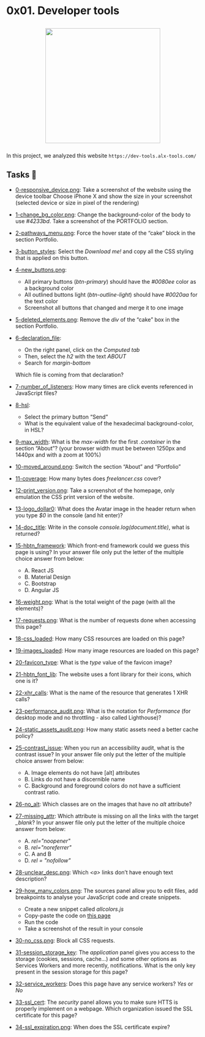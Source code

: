 # 0x01. Developer tools

<p align="center">
    <img src="https://s3.amazonaws.com/alx-intranet.hbtn.io/uploads/medias/2019/12/0872ca9b19e11650e355.jpeg?X-Amz-Algorithm=AWS4-HMAC-SHA256&X-Amz-Credential=AKIARDDGGGOUSBVO6H7D%2F20240117%2Fus-east-1%2Fs3%2Faws4_request&X-Amz-Date=20240117T104752Z&X-Amz-Expires=86400&X-Amz-SignedHeaders=host&X-Amz-Signature=42a2726bcc5f8f37fe91e51f8727a9efc963dda92c3028652a811b1011720e71"
        alt=""
        width="300"
        style="padding: 10px"
    >
</p>

In this project, we analyzed this website `https://dev-tools.alx-tools.com/`

## Tasks :page_with_curl:

- [0-responsive_device.png](./0-responsive_device.png): Take a screenshot of the website using the device toolbar Choose iPhone X and show the size in your screenshot (selected device or size in pixel of the rendering)

- [1-change_bg_color.png](./1-change_bg_color.png): Change the background-color of the body to use _#4233bd_. Take a screenshot of the PORTFOLIO section.

- [2-pathways_menu.png](./2-pathways_menu.png): Force the hover state of the “cake” block in the section Portfolio.

- [3-button_styles](./3-button_styles): Select the _Download me!_ and copy all the CSS styling that is applied on this button.

- [4-new_buttons.png](./4-new_buttons.png):

  - All primary buttons (_btn-primary_) should have the _#0080ee_ color as a background color
  - All outlined buttons light (_btn-outline-light_) should have _#0020aa_ for the text color
  - Screenshot all buttons that changed and merge it to one image

- [5-deleted_elements.png](./5-deleted_elements.png): Remove the _div_ of the “cake” box in the section Portfolio.

- [6-declaration_file](./6-declaration_file):

  - On the right panel, click on the _Computed tab_
  - Then, select the _h2_ with the text _ABOUT_
  - Search for _margin-bottom_

  Which file is coming from that declaration?

- [7-number_of_listeners](./7-number_of_listeners): How many times are click events referenced in JavaScript files?

- [8-hsl](./8-hsl):

  - Select the primary button “Send”
  - What is the equivalent value of the hexadecimal background-color, in HSL?

- [9-max_width](./9-max_width): What is the _max-width_ for the first _.container_ in the section “About”? (your browser width must be between 1250px and 1440px and with a zoom at 100%)

- [10-moved_around.png](./10-moved_around.png): Switch the section “About” and “Portfolio”

- [11-coverage](./11-coverage): How many bytes does _freelancer.css_ cover?

- [12-print_version.png](./12-print_version.png): Take a screenshot of the homepage, only emulation the CSS print version of the website.

- [13-logo_dollar0](./13-logo_dollar0): What does the Avatar image in the header return when you type _$0_ in the console (and hit enter)?

- [14-doc_title](./14-doc_title): Write in the console _console.log(document.title)_, what is returned?

- [15-hbtn_framework](./15-hbtn_framework): Which front-end framework could we guess this page is using? In your answer file only put the letter of the multiple choice answer from below:

  - A. React JS
  - B. Material Design
  - C. Bootstrap
  - D. Angular JS

- [16-weight.png](./16-weight.png): What is the total weight of the page (with all the elements)?

- [17-requests.png](./17-requests.png): What is the number of requests done when accessing this page?

- [18-css_loaded](./18-css_loaded): How many CSS resources are loaded on this page?

- [19-images_loaded](./19-images_loaded): How many image resources are loaded on this page?

- [20-favicon_type](./20-favicon_type): What is the _type_ value of the favicon image?

- [21-hbtn_font_lib](./21-hbtn_font_lib): The website uses a font library for their icons, which one is it?

- [22-xhr_calls](./22-xhr_calls): What is the name of the resource that generates 1 XHR calls?

- [23-performance_audit.png](./23-performance_audit.png): What is the notation for _Performance_ (for desktop mode and no throttling - also called Lighthouse)?

- [24-static_assets_audit.png](./24-static_assets_audit.png): How many static assets need a better cache policy?

- [25-contrast_issue](./25-contrast_issue): When you run an accessibility audit, what is the contrast issue? In your answer file only put the letter of the multiple choice answer from below:

  - A. Image elements do not have [alt] attributes
  - B. Links do not have a discernible name
  - C. Background and foreground colors do not have a sufficient contrast ratio.

- [26-no_alt](./26-no_alt): Which classes are on the images that have no _alt_ attribute?

- [27-missing_attr](./27-missing_attr): Which attribute is missing on all the links with the target _\_blank_? In your answer file only put the letter of the multiple choice answer from below:

  - A. _rel="noopener"_
  - B. _rel="noreferrer"_
  - C. A and B
  - D. _rel = "nofollow"_

- [28-unclear_desc.png](./28-unclear_desc.png): Which _\<a\>_ links don’t have enough text description?

- [29-how_many_colors.png](./29-how_many_colors.png): The sources panel allow you to edit files, add breakpoints to analyse your JavaScript code and create snippets.

  - Create a new snippet called _allcolors.js_
  - Copy-paste the code on [this page](https://github.com/bgrins/devtools-snippets/blob/master/snippets/allcolors/allcolors.js)
  - Run the code
  - Take a screenshot of the result in your console

- [30-no_css.png](./30-no_css.png): Block all CSS requests.

- [31-session_storage_key](./31-session_storage_key): The _application_ panel gives you access to the storage (cookies, sessions, cache…) and some other options as Services Workers and more recently, notifications. What is the only key present in the session storage for this page?

- [32-service_workers](./32-service_workers): Does this page have any service workers? _Yes_ or _No_

- [33-ssl_cert](./33-ssl_cert): The _security_ panel allows you to make sure HTTS is properly implement on a webpage. Which organization issued the SSL certificate for this page?

- [34-ssl_expiration.png](./34-ssl_expiration.png): When does the SSL certificate expire?
